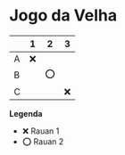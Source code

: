 # Jogo da Velha

|   | 1 | 2 | 3 |
|---|---|---|---|
| A |  ❌ |   |   |
| B |   |  ⭕ |   |
| C |   |   | ❌  |

**Legenda**

- ❌ Rauan 1
- ⭕ Rauan 2
